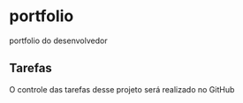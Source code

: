 # portfolio
portfolio do desenvolvedor

## Tarefas
O controle das tarefas desse projeto será realizado no GitHub
